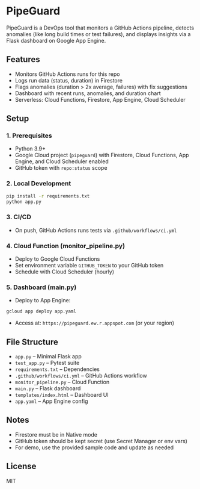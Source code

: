 # PipeGuard

PipeGuard is a DevOps tool that monitors a GitHub Actions pipeline, detects anomalies (like long build times or test failures), and displays insights via a Flask dashboard on Google App Engine.

## Features
- Monitors GitHub Actions runs for this repo
- Logs run data (status, duration) in Firestore
- Flags anomalies (duration > 2x average, failures) with fix suggestions
- Dashboard with recent runs, anomalies, and duration chart
- Serverless: Cloud Functions, Firestore, App Engine, Cloud Scheduler

## Setup

### 1. Prerequisites
- Python 3.9+
- Google Cloud project (`pipeguard`) with Firestore, Cloud Functions, App Engine, and Cloud Scheduler enabled
- GitHub token with `repo:status` scope

### 2. Local Development
```bash
pip install -r requirements.txt
python app.py
```

### 3. CI/CD
- On push, GitHub Actions runs tests via `.github/workflows/ci.yml`

### 4. Cloud Function (monitor_pipeline.py)
- Deploy to Google Cloud Functions
- Set environment variable `GITHUB_TOKEN` to your GitHub token
- Schedule with Cloud Scheduler (hourly)

### 5. Dashboard (main.py)
- Deploy to App Engine:
```bash
gcloud app deploy app.yaml
```
- Access at: `https://pipeguard.ew.r.appspot.com` (or your region)

## File Structure
- `app.py` – Minimal Flask app
- `test_app.py` – Pytest suite
- `requirements.txt` – Dependencies
- `.github/workflows/ci.yml` – GitHub Actions workflow
- `monitor_pipeline.py` – Cloud Function
- `main.py` – Flask dashboard
- `templates/index.html` – Dashboard UI
- `app.yaml` – App Engine config

## Notes
- Firestore must be in Native mode
- GitHub token should be kept secret (use Secret Manager or env vars)
- For demo, use the provided sample code and update as needed

## License
MIT
